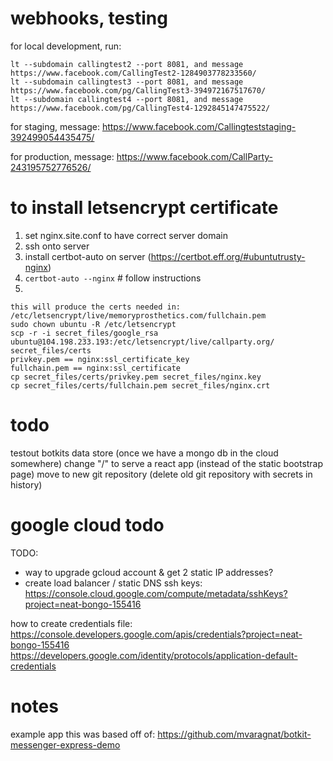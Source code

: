 # webhooks, testing

for local development, run:
````
lt --subdomain callingtest2 --port 8081, and message https://www.facebook.com/CallingTest2-1284903778233560/
lt --subdomain callingtest3 --port 8081, and message https://www.facebook.com/pg/CallingTest3-394972167517670/
lt --subdomain callingtest4 --port 8081, and message https://www.facebook.com/pg/CallingTest4-1292845147475522/
````

for staging, message:
https://www.facebook.com/Callingteststaging-392499054435475/

for production, message:
https://www.facebook.com/CallParty-243195752776526/


# to install letsencrypt certificate

1. set nginx.site.conf to have correct server domain
2. ssh onto server
3. install certbot-auto on server (https://certbot.eff.org/#ubuntutrusty-nginx)
4. `certbot-auto --nginx` # follow instructions
5. 
`````
this will produce the certs needed in: /etc/letsencrypt/live/memoryprosthetics.com/fullchain.pem
sudo chown ubuntu -R /etc/letsencrypt
scp -r -i secret_files/google_rsa ubuntu@104.198.233.193:/etc/letsencrypt/live/callparty.org/ secret_files/certs 
privkey.pem == nginx:ssl_certificate_key
fullchain.pem == nginx:ssl_certificate
cp secret_files/certs/privkey.pem secret_files/nginx.key
cp secret_files/certs/fullchain.pem secret_files/nginx.crt
`````

# todo

testout botkits data store (once we have a mongo db in the cloud somewhere)
change "/" to serve a react app (instead of the static bootstrap page)
move to new git repository (delete old git repository with secrets in history)


# google cloud todo

TODO:
- way to upgrade gcloud account & get 2 static IP addresses?
- create load balancer / static DNS
ssh keys: https://console.cloud.google.com/compute/metadata/sshKeys?project=neat-bongo-155416

how to create credentials file: https://console.developers.google.com/apis/credentials?project=neat-bongo-155416
https://developers.google.com/identity/protocols/application-default-credentials


# notes

example app this was based off of: 
https://github.com/mvaragnat/botkit-messenger-express-demo



